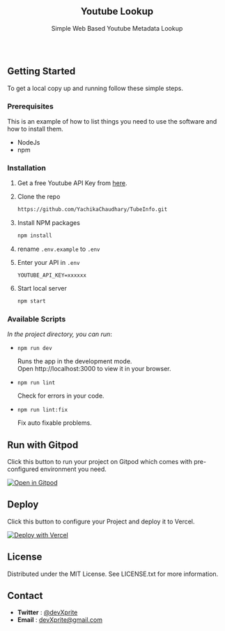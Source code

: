 <div align="center">
    <h2 align="center">Youtube Lookup</h2>
    <p align="center">Simple Web Based Youtube Metadata Lookup</p><br /><br />
</div>

## Getting Started
To get a local copy up and running follow these simple steps.

### Prerequisites

This is an example of how to list things you need to use the software and how to install them.

- NodeJs
- npm

### Installation

1. Get a free Youtube API Key from [here](https://developers.google.com/youtube/v3/getting-started).
2. Clone the repo
   ```sh
   https://github.com/YachikaChaudhary/TubeInfo.git
   ```
3. Install NPM packages
   ```sh
   npm install
   ```
4. rename `.env.example` to `.env`

5. Enter your API in `.env`
   ```env
   YOUTUBE_API_KEY=xxxxxx
   ```
6. Start local server
   ```sh
   npm start
   ```

<!-- Scripts EXAMPLES -->
### Available Scripts

*In the project directory, you can run*:

- `npm run dev`

   Runs the app in the development mode.  
   Open http://localhost:3000 to view it in your browser.

- `npm run lint`

   Check for errors in your code.

- `npm run lint:fix`

   Fix auto fixable problems.


<!-- GitPod  -->
## Run with Gitpod
Click this button to run your project on Gitpod which comes with pre-configured environment you need.

[![Open in Gitpod](https://gitpod.io/button/open-in-gitpod.svg)](https://gitpod.io/#https://github.com/devXprite/youtube-lookup)

<!-- Deploy  -->
## Deploy

Click this button to configure your Project and deploy it to Vercel.  
  
[![Deploy with Vercel](https://vercel.com/button)](https://vercel.com/new/clone?repository-url=https%3A%2F%2Fgithub.com%2FdevXprite%2Fyoutube-lookup&env=YOUTUBE_API_KEY)

## License
Distributed under the MIT License. See LICENSE.txt for more information.

## Contact

- **Twitter** : [@devXprite](https://twitter.com/devxprite)
- **Email** : [devXprite@gmail.com](mailto:devXprite@gmail.com)
